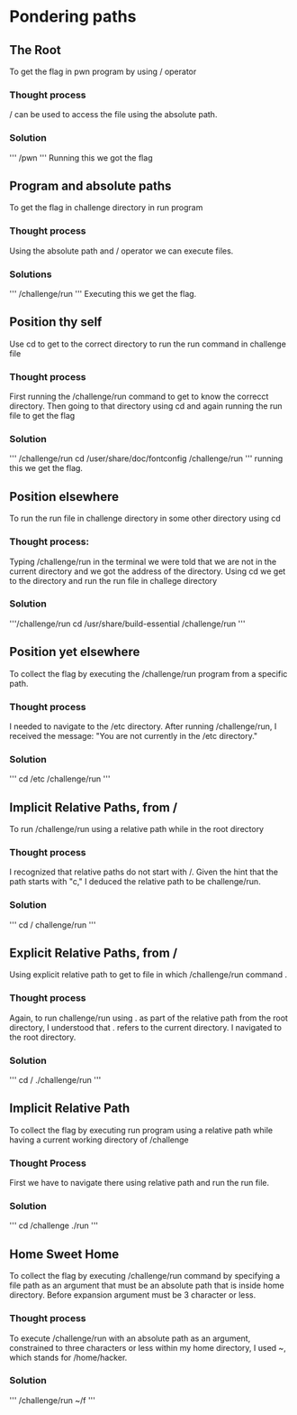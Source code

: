 # Pondering paths

## The Root
To get the flag in pwn program by using / operator
### Thought process
/ can be used to access the file using the absolute path.
### Solution
'''
/pwn
'''
Running this we got the flag

## Program and absolute paths
To get the flag in challenge directory in run program
### Thought process
Using the absolute path and / operator we can execute files.
### Solutions
'''
/challenge/run
'''
Executing this we get the flag.

## Position thy self
Use cd to get to the correct directory to run the run command in challenge file
### Thought process
First running the /challenge/run command to get to know the correcct directory.
Then going to that directory using cd and again running the run file to get the flag
### Solution
'''
/challenge/run
cd /user/share/doc/fontconfig
/challenge/run
'''
running this we get the flag.

## Position elsewhere
To run the run file in challenge directory in some other directory using cd
### Thought process:
Typing /challenge/run in the terminal we were told that we are not in the current directory and we  got the address of the directory.
Using cd we get to the directory and run the run file in challege directory
### Solution
'''/challenge/run
cd /usr/share/build-essential
/challenge/run
'''

## Position yet elsewhere
To collect the flag by executing the /challenge/run program from a specific path. 
### Thought process
I needed to navigate to the /etc directory. After running /challenge/run, 
I received the message: "You are not currently in the /etc directory." 
### Solution
'''
cd /etc
/challenge/run
'''
## Implicit Relative Paths, from /
To run /challenge/run using a relative path while in the root directory
### Thought process
 I recognized that relative paths do not start with /.
Given the hint that the path starts with "c," I deduced the relative path to be challenge/run.
### Solution
'''
cd /
challenge/run
'''

## Explicit Relative Paths, from /
Using explicit relative path to get to file in which /challenge/run command .
### Thought process
Again, to run challenge/run using . as part of the relative path from the root directory, I understood that . refers to the current directory.
I navigated to the root directory.
### Solution
'''
cd /
./challenge/run
'''

## Implicit Relative Path
To collect the flag by executing run program using a relative path while having a current working directory of /challenge
### Thought Process
First we have to navigate there using relative path and run the run file.
### Solution
'''
cd /challenge
./run
'''

## Home Sweet Home
To collect the flag by executing /challenge/run command by specifying a file path as an argument that must be an absolute path that is inside home directory.
Before expansion argument must be 3 character or less.
### Thought process
To execute /challenge/run with an absolute path as an argument, constrained to three characters or less within my home directory, I used ~, which stands for /home/hacker.
### Solution
'''
/challenge/run ~/f
'''
